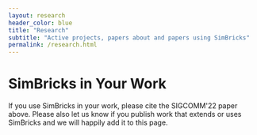 ```yaml
---
layout: research
header_color: blue
title: "Research"
subtitle: "Active projects, papers about and papers using SimBricks"
permalink: /research.html
---
```


# SimBricks in Your Work

If you use SimBricks in your work, please cite the SIGCOMM'22 paper above. Please also let us know if you publish work that extends or uses SimBricks and we will happily add it to this page.
